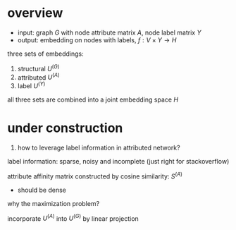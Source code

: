 # overview

- input: graph $`G`$ with node attribute matrix $`A`$, node label matrix $`Y`$
- output: embedding on nodes with labels, $`f: V \times Y \rightarrow H`$

three sets of embeddings:

1. structural $`U^{(G)}`$
2. attributed $`U^{(A)}`$
3. label $`U^{(Y)}`$

all three sets are combined into a joint embedding space $`H`$

# under construction

1. how to leverage label information in attributed network?

label information: sparse, noisy and incomplete (just right for stackoverflow)

attribute affinity matrix constructed by cosine similarity: $`S^{(A)}`$

- should be dense

why the maximization problem?

incorporate $`U^{(A)}`$ into $`U^{(G)}`$ by linear projection

